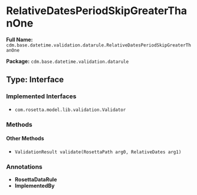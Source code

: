 # RelativeDatesPeriodSkipGreaterThanOne

**Full Name:** `cdm.base.datetime.validation.datarule.RelativeDatesPeriodSkipGreaterThanOne`

**Package:** `cdm.base.datetime.validation.datarule`

## Type: Interface

### Implemented Interfaces

- `com.rosetta.model.lib.validation.Validator`

### Methods

#### Other Methods

- `ValidationResult validate(RosettaPath arg0, RelativeDates arg1)`

### Annotations

- **RosettaDataRule**
- **ImplementedBy**

